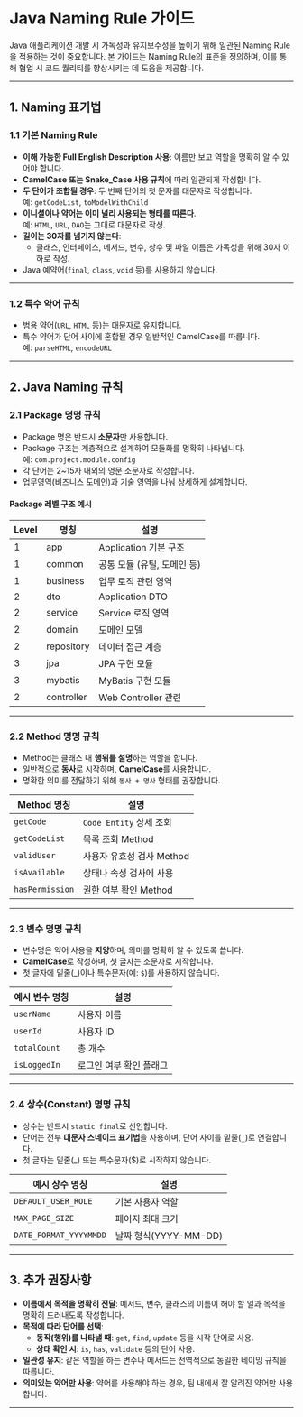 # Java Naming Rule 가이드

Java 애플리케이션 개발 시 가독성과 유지보수성을 높이기 위해 일관된 Naming Rule을 적용하는 것이 중요합니다. 본 가이드는 Naming Rule의 표준을 정의하며, 이를 통해 협업 시 코드 퀄리티를 향상시키는 데 도움을 제공합니다.

---

## **1. Naming 표기법**

### 1.1 기본 Naming Rule
- **이해 가능한 Full English Description 사용**: 이름만 보고 역할을 명확히 알 수 있어야 합니다.
- **CamelCase 또는 Snake_Case 사용 규칙**에 따라 일관되게 작성합니다.
- **두 단어가 조합될 경우**: 두 번째 단어의 첫 문자를 대문자로 작성합니다.  
  예: `getCodeList`, `toModelWithChild`
- **이니셜이나 약어는 이미 널리 사용되는 형태를 따른다**.  
  예: `HTML`, `URL`, `DAO`는 그대로 대문자로 작성.
- **길이는 30자를 넘기지 않는다**:
    - 클래스, 인터페이스, 메서드, 변수, 상수 및 파일 이름은 가독성을 위해 30자 이하로 작성.
- Java 예약어(`final`, `class`, `void` 등)를 사용하지 않습니다.

---

### 1.2 특수 약어 규칙
- 범용 약어(`URL`, `HTML` 등)는 대문자로 유지합니다.
- 특수 약어가 단어 사이에 혼합될 경우 일반적인 CamelCase를 따릅니다.  
  예: `parseHTML`, `encodeURL`

---

## **2. Java Naming 규칙**

### 2.1 Package 명명 규칙
- Package 명은 반드시 **소문자**만 사용합니다.
- Package 구조는 계층적으로 설계하여 모듈화를 명확히 나타냅니다.  
  예: `com.project.module.config`
- 각 단어는 2~15자 내외의 영문 소문자로 작성합니다.
- 업무영역(비즈니스 도메인)과 기술 영역을 나눠 상세하게 설계합니다.

#### **Package 레벨 구조 예시**

| Level  | 명칭             | 설명                     |
|--------|------------------|--------------------------|
| 1      | app              | Application 기본 구조     |
| 1      | common           | 공통 모듈 (유틸, 도메인 등)|
| 1      | business         | 업무 로직 관련 영역        |
| 2      | dto              | Application DTO           |
| 2      | service          | Service 로직 영역         |
| 2      | domain           | 도메인 모델              |
| 2      | repository       | 데이터 접근 계층          |
| 3      | jpa              | JPA 구현 모듈            |
| 3      | mybatis          | MyBatis 구현 모듈        |
| 2      | controller       | Web Controller 관련      |

---

### 2.2 Method 명명 규칙
- Method는 클래스 내 **행위를 설명**하는 역할을 합니다.
- 일반적으로 **동사**로 시작하며, **CamelCase**를 사용합니다.
- 명확한 의미를 전달하기 위해 `동사 + 명사` 형태를 권장합니다.

| Method 명칭    | 설명                        |
|----------------|-----------------------------|
| `getCode`      | `Code Entity` 상세 조회       |
| `getCodeList`  | 목록 조회 Method            |
| `validUser`    | 사용자 유효성 검사 Method       |
| `isAvailable`  | 상태나 속성 검사에 사용        |
| `hasPermission`| 권한 여부 확인 Method        |

---

### 2.3 변수 명명 규칙
- 변수명은 약어 사용을 **지양**하며, 의미를 명확히 알 수 있도록 씁니다.
- **CamelCase**로 작성하며, 첫 글자는 소문자로 시작합니다.
- 첫 글자에 밑줄(_)이나 특수문자(예: `$`)를 사용하지 않습니다.

| 예시 변수 명칭   | 설명                     |
|------------------|--------------------------|
| `userName`       | 사용자 이름                |
| `userId`         | 사용자 ID                 |
| `totalCount`     | 총 개수                   |
| `isLoggedIn`     | 로그인 여부 확인 플래그     |

---

### 2.4 상수(Constant) 명명 규칙
- 상수는 반드시 `static final`로 선언합니다.
- 단어는 전부 **대문자 스네이크 표기법**을 사용하며, 단어 사이를 밑줄(`_`)로 연결합니다.
- 첫 글자는 밑줄(_) 또는 특수문자($)로 시작하지 않습니다.

| 예시 상수 명칭           | 설명                           |
|--------------------------|--------------------------------|
| `DEFAULT_USER_ROLE`      | 기본 사용자 역할                 |
| `MAX_PAGE_SIZE`          | 페이지 최대 크기                 |
| `DATE_FORMAT_YYYYMMDD`   | 날짜 형식(YYYY-MM-DD)           |

---

## **3. 추가 권장사항**

- **이름에서 목적을 명확히 전달**: 메서드, 변수, 클래스의 이름이 해야 할 일과 목적을 명확히 드러내도록 작성합니다.
- **목적에 따라 단어를 선택**:
    - **동작(행위)를 나타낼 때**: `get`, `find`, `update` 등을 시작 단어로 사용.
    - **상태 확인 시**: `is`, `has`, `validate` 등의 단어 사용.
- **일관성 유지**: 같은 역할을 하는 변수나 메서드는 전역적으로 동일한 네이밍 규칙을 따릅니다.
- **의미있는 약어만 사용**: 약어를 사용해야 하는 경우, 팀 내에서 잘 알려진 약어만 사용합니다.

---
